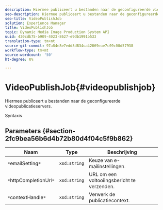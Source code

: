```yaml
---
description: Hiermee publiceert u bestanden naar de geconfigureerde videopublicatieservers.
seo-description: Hiermee publiceert u bestanden naar de geconfigureerde videopublicatieservers.
seo-title: VideoPublishJob
solution: Experience Manager
title: VideoPublishJob
topic: Dynamic Media Image Production System API
uuid: 430cdb75-b909-4023-8627-e9db1991b533
translation-type: tm+mt
source-git-commit: 97a84e8e7edd3d834ca42069eae7c09c00d57938
workflow-type: tm+mt
source-wordcount: '50'
ht-degree: 0%

---
```



# VideoPublishJob{#videopublishjob}

Hiermee publiceert u bestanden naar de geconfigureerde videopublicatieservers.

Syntaxis

## Parameters {#section-2fc9bea56b6d4b72b80d4f04c5f9b862}

| Naam | Type | Beschrijving |
|---|---|---|
| `*`emailSetting`*` | `xsd:string` | Keuze van e-mailinstellingen. |
| `*`httpCompletionUrl`*` | `xsd:string` | URL om een voltooiingsbericht te verzenden. |
| `*`contextHandle`*` | `xsd:string` | Verwerk de publicatiecontext. |

